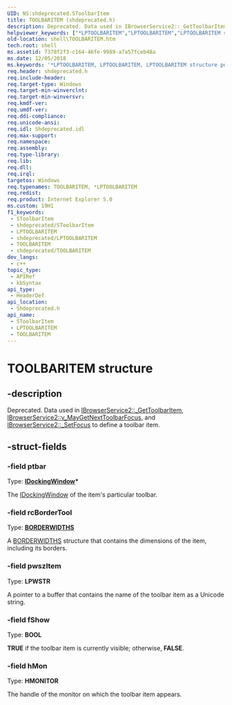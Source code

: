 ```yaml
---
UID: NS:shdeprecated.SToolbarItem
title: TOOLBARITEM (shdeprecated.h)
description: Deprecated. Data used in IBrowserService2::_GetToolbarItem, IBrowserService2::v_MayGetNextToolbarFocus, and IBrowserService2::_SetFocus to define a toolbar item.
helpviewer_keywords: ["*LPTOOLBARITEM","LPTOOLBARITEM","LPTOOLBARITEM structure pointer [Windows Shell]","TOOLBARITEM","TOOLBARITEM structure [Windows Shell]","_shell_TOOLBARITEM","shdeprecated/LPTOOLBARITEM","shdeprecated/TOOLBARITEM","shell.TOOLBARITEM"]
old-location: shell\TOOLBARITEM.htm
tech.root: shell
ms.assetid: 7378f2f3-c164-46fe-9989-a7a57fceb48a
ms.date: 12/05/2018
ms.keywords: '*LPTOOLBARITEM, LPTOOLBARITEM, LPTOOLBARITEM structure pointer [Windows Shell], TOOLBARITEM, TOOLBARITEM structure [Windows Shell], _shell_TOOLBARITEM, shdeprecated/LPTOOLBARITEM, shdeprecated/TOOLBARITEM, shell.TOOLBARITEM'
req.header: shdeprecated.h
req.include-header: 
req.target-type: Windows
req.target-min-winverclnt: 
req.target-min-winversvr: 
req.kmdf-ver: 
req.umdf-ver: 
req.ddi-compliance: 
req.unicode-ansi: 
req.idl: Shdeprecated.idl
req.max-support: 
req.namespace: 
req.assembly: 
req.type-library: 
req.lib: 
req.dll: 
req.irql: 
targetos: Windows
req.typenames: TOOLBARITEM, *LPTOOLBARITEM
req.redist: 
req.product: Internet Explorer 5.0
ms.custom: 19H1
f1_keywords:
 - SToolbarItem
 - shdeprecated/SToolbarItem
 - LPTOOLBARITEM
 - shdeprecated/LPTOOLBARITEM
 - TOOLBARITEM
 - shdeprecated/TOOLBARITEM
dev_langs:
 - c++
topic_type:
 - APIRef
 - kbSyntax
api_type:
 - HeaderDef
api_location:
 - Shdeprecated.h
api_name:
 - SToolbarItem
 - LPTOOLBARITEM
 - TOOLBARITEM
---
```


# TOOLBARITEM structure


## -description

Deprecated. Data used in <a href="/windows/win32/api/shdeprecated/nf-shdeprecated-ibrowserservice2-_gettoolbaritem">IBrowserService2::_GetToolbarItem</a>, <a href="/windows/desktop/api/shdeprecated/nf-shdeprecated-ibrowserservice2-v_maygetnexttoolbarfocus">IBrowserService2::v_MayGetNextToolbarFocus</a>, and <a href="/windows/win32/api/shdeprecated/nf-shdeprecated-ibrowserservice2-_setfocus">IBrowserService2::_SetFocus</a> to define a toolbar item.

## -struct-fields

### -field ptbar

Type: <b><a href="/windows/desktop/api/shobjidl_core/nn-shobjidl_core-idockingwindow">IDockingWindow</a>*</b>

The <a href="/windows/desktop/api/shobjidl_core/nn-shobjidl_core-idockingwindow">IDockingWindow</a> of the item's particular toolbar.

### -field rcBorderTool

Type: <b><a href="/previous-versions/windows/desktop/legacy/cc136564(v=vs.85)">BORDERWIDTHS</a></b>

A <a href="/previous-versions/windows/desktop/legacy/cc136564(v=vs.85)">BORDERWIDTHS</a> structure that contains the dimensions of the item, including its borders.

### -field pwszItem

Type: <b>LPWSTR</b>

A pointer to a buffer that contains the name of the toolbar item as a Unicode string.

### -field fShow

Type: <b>BOOL</b>

<b>TRUE</b> if the toolbar item is currently visible; otherwise, <b>FALSE</b>.

### -field hMon

Type: <b>HMONITOR</b>

The handle of the monitor on which the toolbar item appears.

